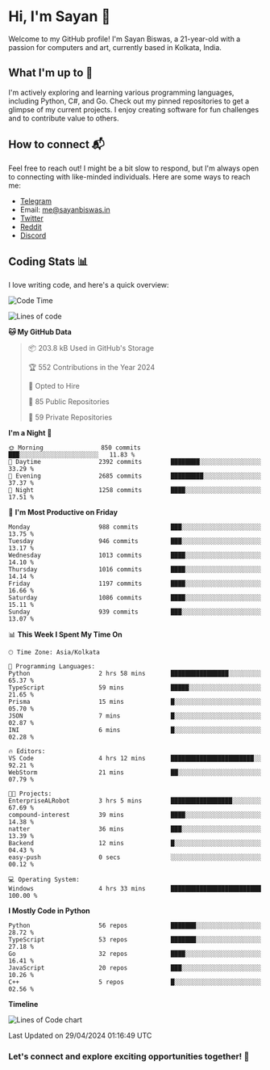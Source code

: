 # Hi, I'm Sayan 👋

Welcome to my GitHub profile! I'm Sayan Biswas, a 21-year-old with a passion for computers and art, currently based in Kolkata, India.

## What I'm up to 🚀

I'm actively exploring and learning various programming languages, including Python, C#, and Go. Check out my pinned repositories to get a glimpse of my current projects. I enjoy creating software for fun challenges and to contribute value to others.

## How to connect 📬

Feel free to reach out! I might be a bit slow to respond, but I'm always open to connecting with like-minded individuals. Here are some ways to reach me:

- [Telegram](https://t.me/dank_as_fuck)
- Email: [me@sayanbiswas.in](mailto:me@sayanbiswas.in)
- [Twitter](https://twitter.com/TheDankDel)
- [Reddit](https://www.reddit.com/user/dank_as_fuck_/)
- [Discord](https://discordapp.com/users/506536929152466945)

## Coding Stats 📊

I love writing code, and here's a quick overview:

<!--START_SECTION:waka-->
![Code Time](http://img.shields.io/badge/Code%20Time-1%2C597%20hrs%2028%20mins-blue)

![Lines of code](https://img.shields.io/badge/From%20Hello%20World%20I%27ve%20Written-5.7%20million%20lines%20of%20code-blue)

**🐱 My GitHub Data** 

> 📦 203.8 kB Used in GitHub's Storage 
 > 
> 🏆 552 Contributions in the Year 2024
 > 
> 💼 Opted to Hire
 > 
> 📜 85 Public Repositories 
 > 
> 🔑 59 Private Repositories 
 > 
**I'm a Night 🦉** 

```text
🌞 Morning                850 commits         ███░░░░░░░░░░░░░░░░░░░░░░   11.83 % 
🌆 Daytime                2392 commits        ████████░░░░░░░░░░░░░░░░░   33.29 % 
🌃 Evening                2685 commits        █████████░░░░░░░░░░░░░░░░   37.37 % 
🌙 Night                  1258 commits        ████░░░░░░░░░░░░░░░░░░░░░   17.51 % 
```
📅 **I'm Most Productive on Friday** 

```text
Monday                   988 commits         ███░░░░░░░░░░░░░░░░░░░░░░   13.75 % 
Tuesday                  946 commits         ███░░░░░░░░░░░░░░░░░░░░░░   13.17 % 
Wednesday                1013 commits        ████░░░░░░░░░░░░░░░░░░░░░   14.10 % 
Thursday                 1016 commits        ████░░░░░░░░░░░░░░░░░░░░░   14.14 % 
Friday                   1197 commits        ████░░░░░░░░░░░░░░░░░░░░░   16.66 % 
Saturday                 1086 commits        ████░░░░░░░░░░░░░░░░░░░░░   15.11 % 
Sunday                   939 commits         ███░░░░░░░░░░░░░░░░░░░░░░   13.07 % 
```


📊 **This Week I Spent My Time On** 

```text
🕑︎ Time Zone: Asia/Kolkata

💬 Programming Languages: 
Python                   2 hrs 58 mins       ████████████████░░░░░░░░░   65.37 % 
TypeScript               59 mins             █████░░░░░░░░░░░░░░░░░░░░   21.65 % 
Prisma                   15 mins             █░░░░░░░░░░░░░░░░░░░░░░░░   05.70 % 
JSON                     7 mins              █░░░░░░░░░░░░░░░░░░░░░░░░   02.87 % 
INI                      6 mins              █░░░░░░░░░░░░░░░░░░░░░░░░   02.28 % 

🔥 Editors: 
VS Code                  4 hrs 12 mins       ███████████████████████░░   92.21 % 
WebStorm                 21 mins             ██░░░░░░░░░░░░░░░░░░░░░░░   07.79 % 

🐱‍💻 Projects: 
EnterpriseALRobot        3 hrs 5 mins        █████████████████░░░░░░░░   67.69 % 
compound-interest        39 mins             ████░░░░░░░░░░░░░░░░░░░░░   14.38 % 
natter                   36 mins             ███░░░░░░░░░░░░░░░░░░░░░░   13.39 % 
Backend                  12 mins             █░░░░░░░░░░░░░░░░░░░░░░░░   04.43 % 
easy-push                0 secs              ░░░░░░░░░░░░░░░░░░░░░░░░░   00.12 % 

💻 Operating System: 
Windows                  4 hrs 33 mins       █████████████████████████   100.00 % 
```

**I Mostly Code in Python** 

```text
Python                   56 repos            ███████░░░░░░░░░░░░░░░░░░   28.72 % 
TypeScript               53 repos            ███████░░░░░░░░░░░░░░░░░░   27.18 % 
Go                       32 repos            ████░░░░░░░░░░░░░░░░░░░░░   16.41 % 
JavaScript               20 repos            ███░░░░░░░░░░░░░░░░░░░░░░   10.26 % 
C++                      5 repos             █░░░░░░░░░░░░░░░░░░░░░░░░   02.56 % 
```



**Timeline**

![Lines of Code chart](https://raw.githubusercontent.com/Dank-del/Dank-del/main/assets/bar_graph.png)


 Last Updated on 29/04/2024 01:16:49 UTC
<!--END_SECTION:waka-->

### Let's connect and explore exciting opportunities together! 🚀
